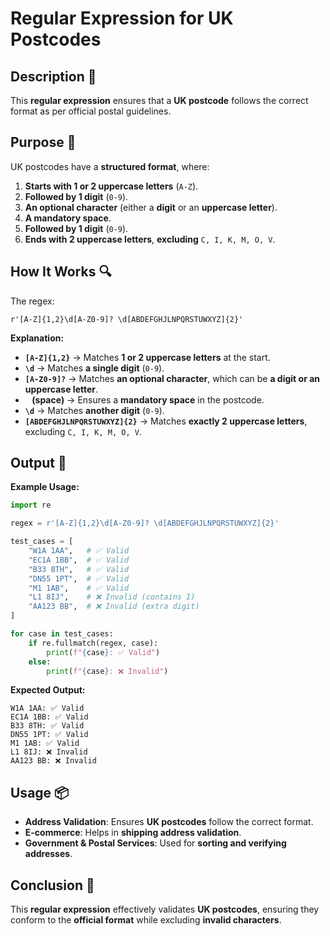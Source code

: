 # Regular Expression for UK Postcodes

## Description 📝

This **regular expression** ensures that a **UK postcode** follows the correct format as per official postal guidelines.

## Purpose 🎯

UK postcodes have a **structured format**, where:

1. **Starts with 1 or 2 uppercase letters** (`A-Z`).
2. **Followed by 1 digit** (`0-9`).
3. **An optional character** (either a **digit** or an **uppercase letter**).
4. **A mandatory space**.
5. **Followed by 1 digit** (`0-9`).
6. **Ends with 2 uppercase letters**, **excluding** `C, I, K, M, O, V`.

## How It Works 🔍

The regex:

```regex
r'[A-Z]{1,2}\d[A-Z0-9]? \d[ABDEFGHJLNPQRSTUWXYZ]{2}'
```

**Explanation:**

-   **`[A-Z]{1,2}`** → Matches **1 or 2 uppercase letters** at the start.
-   **`\d`** → Matches **a single digit** (`0-9`).
-   **`[A-Z0-9]?`** → Matches **an optional character**, which can be **a digit or an uppercase letter**.
-   **` ` (space)** → Ensures a **mandatory space** in the postcode.
-   **`\d`** → Matches **another digit** (`0-9`).
-   **`[ABDEFGHJLNPQRSTUWXYZ]{2}`** → Matches **exactly 2 uppercase letters**, excluding `C, I, K, M, O, V`.

## Output 📜

**Example Usage:**

```python
import re

regex = r'[A-Z]{1,2}\d[A-Z0-9]? \d[ABDEFGHJLNPQRSTUWXYZ]{2}'

test_cases = [
    "W1A 1AA",   # ✅ Valid
    "EC1A 1BB",  # ✅ Valid
    "B33 8TH",   # ✅ Valid
    "DN55 1PT",  # ✅ Valid
    "M1 1AB",    # ✅ Valid
    "L1 8IJ",    # ❌ Invalid (contains I)
    "AA123 BB",  # ❌ Invalid (extra digit)
]

for case in test_cases:
    if re.fullmatch(regex, case):
        print(f"{case}: ✅ Valid")
    else:
        print(f"{case}: ❌ Invalid")
```

**Expected Output:**

```
W1A 1AA: ✅ Valid
EC1A 1BB: ✅ Valid
B33 8TH: ✅ Valid
DN55 1PT: ✅ Valid
M1 1AB: ✅ Valid
L1 8IJ: ❌ Invalid
AA123 BB: ❌ Invalid
```

## Usage 📦

-   **Address Validation**: Ensures **UK postcodes** follow the correct format.
-   **E-commerce**: Helps in **shipping address validation**.
-   **Government & Postal Services**: Used for **sorting and verifying addresses**.

## Conclusion 🚀

This **regular expression** effectively validates **UK postcodes**, ensuring they conform to the **official format** while excluding **invalid characters**.
